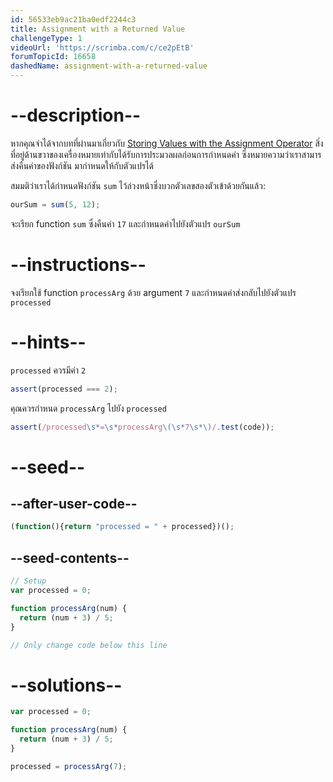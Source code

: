 ```yaml
---
id: 56533eb9ac21ba0edf2244c3
title: Assignment with a Returned Value
challengeType: 1
videoUrl: 'https://scrimba.com/c/ce2pEtB'
forumTopicId: 16658
dashedName: assignment-with-a-returned-value
---
```


# --description--

หากคุณจำได้จากบทที่ผ่านมาเกี่ยวกับ 
 [Storing Values ​​with the Assignment Operator](/learn/javascript-algorithms-and-data-structures/basic-javascript/storing-values-with-the-assignment-operator) สิ่งที่อยู่ด้านขวาของเครื่องหมายเท่ากับได้รับการประมวลผลก่อนการกำหนดค่า ซึ่งหมายความว่าเราสามารส่งคืนค่าของฟังก์ชัน มากำหนดให้กับตัวแปรได้

สมมติว่าเราได้กำหนดฟังก์ชัน `sum` ไว้ล่วงหน้าซึ่งบวกตัวเลขสองตัวเข้าด้วยกันแล้ว:

```js
ourSum = sum(5, 12);
```

จะเรียก function `sum` ซึ่งคืนค่า `17` และกำหนดค่าไปยังตัวแปร `ourSum`

# --instructions--

จงเรียกใช้ function `processArg` ด้วย argument `7` และกำหนดค่าส่งกลับไปยังตัวแปร `processed`

# --hints--

`processed` ควรมีค่า `2`

```js
assert(processed === 2);
```

คุณควรกำหนด `processArg` ไปยัง `processed`

```js
assert(/processed\s*=\s*processArg\(\s*7\s*\)/.test(code));
```

# --seed--

## --after-user-code--

```js
(function(){return "processed = " + processed})();
```

## --seed-contents--

```js
// Setup
var processed = 0;

function processArg(num) {
  return (num + 3) / 5;
}

// Only change code below this line
```

# --solutions--

```js
var processed = 0;

function processArg(num) {
  return (num + 3) / 5;
}

processed = processArg(7);
```
